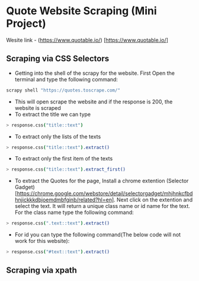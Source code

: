 # Quote Website Scraping (Mini Project)

Wesite link - (https://www.quotable.io/) [https://www.quotable.io/]


## Scraping via CSS Selectors

- Getting into the shell of the scrapy for the website. First Open the terminal and type the following command:
```bash
scrapy shell "https://quotes.toscrape.com/"

```
- This will open scrape the website and if the response is 200, the website is scraped
- To extract the title we can type 
```bash 
> response.css("title::text")
```
- To extract only the lists of the texts
```bash
> response.css("title::text").extract()
```
- To extract only the first item of the texts
```bash
> response.css("title::text").extract_first()
```
- To extract the Quotes for the page, Install a chrome extention (Selector Gadget)[https://chrome.google.com/webstore/detail/selectorgadget/mhjhnkcfbdhnjickkkdbjoemdmbfginb/related?hl=en]. Next click on the extention and select the text. It will return a unique class name or id name for the text. For the class name type the following command:
```bash
> response.css(".text::text").extract()
```
- For id you can type the following command(The below code will not work for this website):
```bash
> response.css("#text::text").extract()
```

## Scraping via xpath 

```bash

```